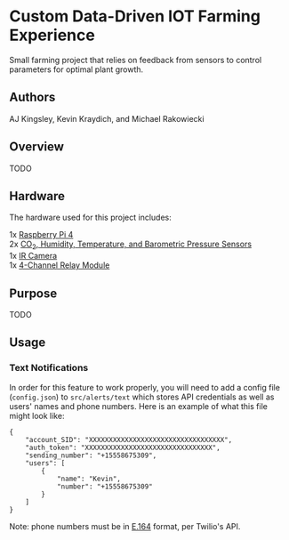 # Custom Data-Driven IOT Farming Experience

Small farming project that relies on feedback from sensors to control parameters for optimal plant growth.

## Authors
AJ Kingsley, Kevin Kraydich, and Michael Rakowiecki

## Overview

TODO

## Hardware

The hardware used for this project includes:

1x  [Raspberry Pi 4](https://www.amazon.com/Raspberry-Model-2019-Quad-Bluetooth/dp/B07TD42S27/)<br>
2x  [CO<sub>2</sub>, Humidity, Temperature, and Barometric Pressure Sensors](https://www.amazon.com/gp/product/B076955G5S/)<br>
1x  [IR Camera](https://www.amazon.com/gp/product/B07VSPSNL8)<br>
1x  [4-Channel Relay Module](https://www.amazon.com/gp/product/B0057OC5O8/)<br>

## Purpose

TODO

## Usage

### Text Notifications

In order for this feature to work properly, you will need to add a config file (`config.json`) to `src/alerts/text` which stores API credentials as well as users' names and phone numbers. Here is an example of what this file might look like:

    {
        "account_SID": "XXXXXXXXXXXXXXXXXXXXXXXXXXXXXXXXXX",
        "auth_token": "XXXXXXXXXXXXXXXXXXXXXXXXXXXXXXXX",
        "sending_number": "+15558675309",
        "users": [
            {
                "name": "Kevin",
                "number": "+15558675309"
            }
        ]
    }

Note: phone numbers must be in [E.164](https://www.twilio.com/docs/glossary/what-e164) format, per Twilio's API.
